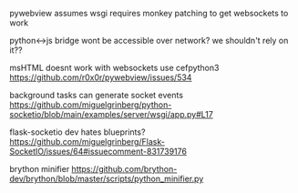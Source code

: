 pywebview assumes wsgi
requires monkey patching to get websockets to work

python<->js bridge wont be accessible over network? we shouldn't rely on it??

msHTML doesnt work with websockets
use cefpython3
https://github.com/r0x0r/pywebview/issues/534

background tasks can generate socket events
https://github.com/miguelgrinberg/python-socketio/blob/main/examples/server/wsgi/app.py#L17

flask-socketio dev hates blueprints?
https://github.com/miguelgrinberg/Flask-SocketIO/issues/64#issuecomment-831739176

brython minifier
https://github.com/brython-dev/brython/blob/master/scripts/python_minifier.py
